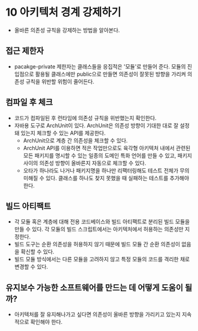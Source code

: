 # 10 아키텍처 경계 강제하기

- 올바른 의존성 규칙을 강제하는 방법을 알아본다.

## 접근 제한자

- pacakge-private 제한자는 클래스들을 응집적은 '모듈'로 만들어 준다. 모듈의 진입점으로 활용될 클래스에만 public으로 만들면 의존성이 잘못된 방향을 가리켜 의존성 규칙을 위반할 위험이 줄어든다.

## 컴파일 후 체크

- 코드가 컴파일된 후 런타임에 의존성 규칙을 위반했는지 확인한다.
- 자바용 도구로 ArchUnit이 있다. ArchUnit은 의존성 방향이 기대한 대로 잘 설정돼 있는지 체크할 수 있는 API를 제공한다.
  - ArchUnit으로 계층 간 의존성을 체크할 수 있다.
  - ArchUnit API를 이용하면 적은 작업만으로도 육각형 아키텍처 내에서 관련된 모든 패키지를 명시할 수 있는 일종의 도메인 특화 언어를 만들 수 있고, 패키지 사이의 의존성 방향이 올바른지 자동으로 체크할 수 있다.
  - 오타가 하나라도 나거나 패키지명을 하나만 리팩터링해도 테스트 전체가 무의미해질 수 있다. 클래스를 하나도 찾지 못했을 때 실패하는 테스트를 추가해야 한다.

## 빌드 아티팩트

- 각 모듈 혹은 계층에 대해 전용 코드베이스와 빌드 아티팩트로 분리된 빌드 모듈을 만들 수 있다. 각 모듈의 빌드 스크립트에서는 아키텍처에서 허용하는 의존성만 지정한다.
- 빌드 도구는 순환 의존성을 허용하지 않기 때문에 빌드 모듈 간 순환 의존성이 없음을 확신할 수 있다.
- 빌드 모듈 방식에서는 다른 모듈을 고려하지 않고 특정 모듈의 코드를 격리한 채로 변경할 수 있다.

## 유지보수 가능한 소프트웨어를 만드는 데 어떻게 도움이 될까?

- 아키텍처를 잘 유지해나가고 싶다면 의존성이 올바른 방향을 가리키고 있는지 지속적으로 확인해야 한다.
